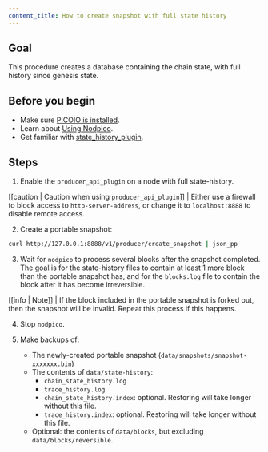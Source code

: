 ```yaml
---
content_title: How to create snapshot with full state history
---
```


## Goal

This procedure creates a database containing the chain state, with full history since genesis state.

## Before you begin

* Make sure [PICOIO is installed](../../../00_install/index.md).
* Learn about [Using Nodpico](../../02_usage/index.md).
* Get familiar with [state_history_plugin](../../03_plugins/state_history_plugin/index.md).

## Steps

1. Enable the `producer_api_plugin` on a node with full state-history.

[[caution | Caution when using `producer_api_plugin`]]
| Either use a firewall to block access to `http-server-address`, or change it to `localhost:8888` to disable remote access.

2. Create a portable snapshot:
```sh
curl http://127.0.0.1:8888/v1/producer/create_snapshot | json_pp
```

3. Wait for `nodpico` to process several blocks after the snapshot completed. The goal is for the state-history files to contain at least 1 more block than the portable snapshot has, and for the `blocks.log` file to contain the block after it has become irreversible.

[[info | Note]]
| If the block included in the portable snapshot is forked out, then the snapshot will be invalid. Repeat this process if this happens.

4. Stop `nodpico`.

5. Make backups of:
   * The newly-created portable snapshot (`data/snapshots/snapshot-xxxxxxx.bin`)
   * The contents of `data/state-history`:
     * `chain_state_history.log`
     * `trace_history.log`
     * `chain_state_history.index`: optional. Restoring will take longer without this file.
     * `trace_history.index`: optional. Restoring will take longer without this file.
   * Optional: the contents of `data/blocks`, but excluding `data/blocks/reversible`.
